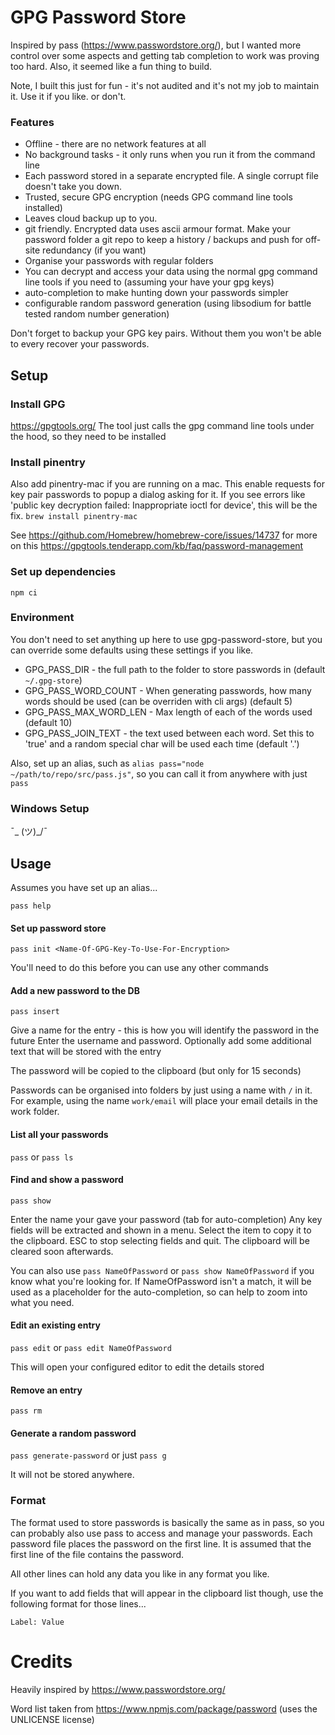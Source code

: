 # GPG Password Store

Inspired by pass (https://www.passwordstore.org/), but I wanted more control over some aspects and getting tab completion to work was proving too hard. Also, it seemed like a fun thing to build.

Note, I built this just for fun - it's not audited and it's not my job to maintain it. Use it if you like. or don't. 

### Features

* Offline - there are no network features at all
* No background tasks - it only runs when you run it from the command line
* Each password stored in a separate encrypted file. A single corrupt file doesn't take you down.
* Trusted, secure GPG encryption (needs GPG command line tools installed)
* Leaves cloud backup up to you.
* git friendly. Encrypted data uses ascii armour format. Make your password folder a git repo to keep a history / backups and push for off-site redundancy (if you want)
* Organise your passwords with regular folders
* You can decrypt and access your data using the normal gpg command line tools if you need to (assuming your have your gpg keys)
* auto-completion to make hunting down your passwords simpler
* configurable random password generation (using libsodium for battle tested random number generation)

Don't forget to backup your GPG key pairs. Without them you won't be able to every recover your passwords.

## Setup

### Install GPG
https://gpgtools.org/
The tool just calls the gpg command line tools under the hood, so they need to be installed

### Install pinentry
Also add pinentry-mac if you are running on a mac. This enable requests for key pair passwords to popup a dialog asking for it.
If you see errors like 'public key decryption failed: Inappropriate ioctl for device', this will be the fix.
`brew install pinentry-mac`

See https://github.com/Homebrew/homebrew-core/issues/14737 for more on this
https://gpgtools.tenderapp.com/kb/faq/password-management

### Set up dependencies

`npm ci`


### Environment

You don't need to set anything up here to use gpg-password-store, but you can override some defaults using these settings if you like.

* GPG_PASS_DIR - the full path to the folder to store passwords in (default `~/.gpg-store`)
* GPG_PASS_WORD_COUNT - When generating passwords, how many words should be used (can be overriden with cli args) (default 5)
* GPG_PASS_MAX_WORD_LEN - Max length of each of the words used (default 10)
* GPG_PASS_JOIN_TEXT - the text used between each word. Set this to 'true' and a random special char will be used each time (default '.')

Also, set up an alias, such as `alias pass="node ~/path/to/repo/src/pass.js"`, so you can call it from anywhere with just `pass`

### Windows Setup

¯\_ (ツ)_/¯


## Usage

Assumes you have set up an alias...


`pass help`

#### Set up password store

`pass init <Name-Of-GPG-Key-To-Use-For-Encryption>`

You'll need to do this before you can use any other commands


#### Add a new password to the DB

`pass insert`

Give a name for the entry - this is how you will identify the password in the future
Enter the username and password.
Optionally add some additional text that will be stored with the entry

The password will be copied to the clipboard (but only for 15 seconds)

Passwords can be organised into folders by just using a name with `/` in it.
For example, using the name `work/email` will place your email details in the work folder.

#### List all your passwords

`pass` or `pass ls`

#### Find and show a password

`pass show`

Enter the name your gave your password (tab for auto-completion)
Any key fields will be extracted and shown in a menu. Select the item to copy it to the clipboard.
ESC to stop selecting fields and quit. The clipboard will be cleared soon afterwards.

You can also use `pass NameOfPassword` or `pass show NameOfPassword` if you know what you're looking for. If NameOfPassword isn't a match, it will be used as a placeholder for the auto-completion, so can help to zoom into what you need.

#### Edit an existing entry

`pass edit` or `pass edit NameOfPassword`

This will open your configured editor to edit the details stored

#### Remove an entry

`pass rm`

#### Generate a random password

`pass generate-password` or just `pass g`

It will not be stored anywhere.

### Format

The format used to store passwords is basically the same as in pass, so you can probably also use pass to access and manage your passwords.
Each password file places the password on the first line. It is assumed that the first line of the file contains the password.

All other lines can hold any data you like in any format you like.

If you want to add fields that will appear in the clipboard list though, use the following format for those lines...

```
Label: Value
```

# Credits

Heavily inspired by https://www.passwordstore.org/

Word list taken from https://www.npmjs.com/package/password (uses the UNLICENSE license)